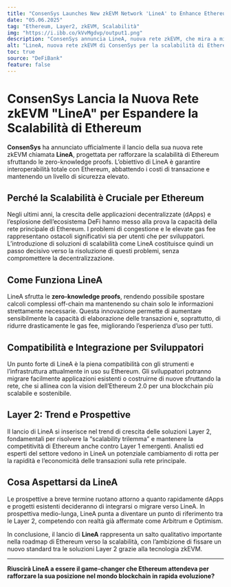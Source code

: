 ```yaml
---
title: "ConsenSys Launches New zkEVM Network 'LineA' to Enhance Ethereum Scalability"
date: "05.06.2025"
tag: "Ethereum, Layer2, zkEVM, Scalabilità"
img: "https://i.ibb.co/kVvMgdvp/output1.png"
description: "ConsenSys annuncia LineA, nuova rete zkEVM, che mira a migliorare la scalabilità di Ethereum tramite prove a conoscenza zero, riducendo i costi di transazione e mantenendo elevati standard di sicurezza."
alt: "LineA, nuova rete zkEVM di ConsenSys per la scalabilità di Ethereum"
toc: true
source: "DeFiBank"
feature: false
---
```


# ConsenSys Lancia la Nuova Rete zkEVM "LineA" per Espandere la Scalabilità di Ethereum

**ConsenSys** ha annunciato ufficialmente il lancio della sua nuova rete zkEVM chiamata **LineA**, progettata per rafforzare la scalabilità di Ethereum sfruttando le zero-knowledge proofs. L’obiettivo di LineA è garantire interoperabilità totale con Ethereum, abbattendo i costi di transazione e mantenendo un livello di sicurezza elevato.

## Perché la Scalabilità è Cruciale per Ethereum

Negli ultimi anni, la crescita delle applicazioni decentralizzate (dApps) e l’esplosione dell’ecosistema DeFi hanno messo alla prova la capacità della rete principale di Ethereum. I problemi di congestione e le elevate gas fee rappresentano ostacoli significativi sia per utenti che per sviluppatori. L’introduzione di soluzioni di scalabilità come LineA costituisce quindi un passo decisivo verso la risoluzione di questi problemi, senza compromettere la decentralizzazione.

## Come Funziona LineA

LineA sfrutta le **zero-knowledge proofs**, rendendo possibile spostare calcoli complessi off-chain ma mantenendo su chain solo le informazioni strettamente necessarie. Questa innovazione permette di aumentare sensibilmente la capacità di elaborazione delle transazioni e, soprattutto, di ridurre drasticamente le gas fee, migliorando l’esperienza d’uso per tutti.

## Compatibilità e Integrazione per Sviluppatori

Un punto forte di LineA è la piena compatibilità con gli strumenti e l’infrastruttura attualmente in uso su Ethereum. Gli sviluppatori potranno migrare facilmente applicazioni esistenti o costruirne di nuove sfruttando la rete, che si allinea con la vision dell’Ethereum 2.0 per una blockchain più scalabile e sostenibile.

## Layer 2: Trend e Prospettive

Il lancio di LineA si inserisce nel trend di crescita delle soluzioni Layer 2, fondamentali per risolvere la “scalability trilemma” e mantenere la competitività di Ethereum anche contro Layer 1 emergenti. Analisti ed esperti del settore vedono in LineA un potenziale cambiamento di rotta per la rapidità e l’economicità delle transazioni sulla rete principale.

## Cosa Aspettarsi da LineA

Le prospettive a breve termine ruotano attorno a quanto rapidamente dApps e progetti esistenti decideranno di integrarsi o migrare verso LineA. In prospettiva medio-lunga, LineA punta a diventare un punto di riferimento tra le Layer 2, competendo con realtà già affermate come Arbitrum e Optimism.

In conclusione, il lancio di **LineA** rappresenta un salto qualitativo importante nella roadmap di Ethereum verso la scalabilità, con l’ambizione di fissare un nuovo standard tra le soluzioni Layer 2 grazie alla tecnologia zkEVM.

---

**Riuscirà LineA a essere il game-changer che Ethereum attendeva per rafforzare la sua posizione nel mondo blockchain in rapida evoluzione?**